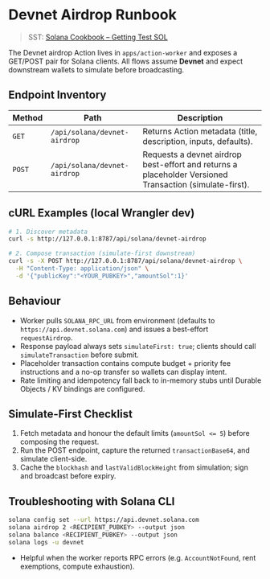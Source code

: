 # Devnet Airdrop Runbook

> SST: [Solana Cookbook – Getting Test SOL](https://solana.com/cookbook/development/test-sol?utm_source=llms&utm_medium=ai&utm_campaign=txt)

The Devnet airdrop Action lives in `apps/action-worker` and exposes a GET/POST pair for Solana clients. All flows assume **Devnet** and expect downstream wallets to simulate before broadcasting.

## Endpoint Inventory
| Method | Path | Description |
| --- | --- | --- |
| `GET` | `/api/solana/devnet-airdrop` | Returns Action metadata (title, description, inputs, defaults). |
| `POST` | `/api/solana/devnet-airdrop` | Requests a devnet airdrop best-effort and returns a placeholder Versioned Transaction (simulate-first). |

## cURL Examples (local Wrangler dev)

```bash
# 1. Discover metadata
curl -s http://127.0.0.1:8787/api/solana/devnet-airdrop
```

```bash
# 2. Compose transaction (simulate-first downstream)
curl -s -X POST http://127.0.0.1:8787/api/solana/devnet-airdrop \
  -H "Content-Type: application/json" \
  -d '{"publicKey":"<YOUR_PUBKEY>","amountSol":1}'
```

## Behaviour

- Worker pulls `SOLANA_RPC_URL` from environment (defaults to `https://api.devnet.solana.com`) and issues a best-effort `requestAirdrop`.
- Response payload always sets `simulateFirst: true`; clients should call `simulateTransaction` before submit.
- Placeholder transaction contains compute budget + priority fee instructions and a no-op transfer so wallets can display intent.
- Rate limiting and idempotency fall back to in-memory stubs until Durable Objects / KV bindings are configured.

## Simulate-First Checklist
1. Fetch metadata and honour the default limits (`amountSol <= 5`) before composing the request.
2. Run the POST endpoint, capture the returned `transactionBase64`, and simulate client-side.
3. Cache the `blockhash` and `lastValidBlockHeight` from simulation; sign and broadcast before expiry.

## Troubleshooting with Solana CLI
```bash
solana config set --url https://api.devnet.solana.com
solana airdrop 2 <RECIPIENT_PUBKEY> --output json
solana balance <RECIPIENT_PUBKEY> --output json
solana logs -u devnet
```
- Helpful when the worker reports RPC errors (e.g. `AccountNotFound`, rent exemptions, compute exhaustion).
